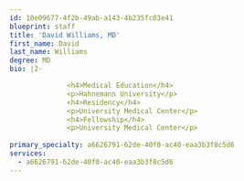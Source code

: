 ```yaml
---
id: 10e09677-4f2b-49ab-a143-4b235fc03e41
blueprint: staff
title: 'David Williams, MD'
first_name: David
last_name: Williams
degree: MD
bio: |2-

              <h4>Medical Education</h4>
              <p>Hahnemann University</p>
              <h4>Residency</h4>
              <p>University Medical Center</p>
              <h4>Fellowship</h4>
              <p>University Medical Center</p>
          
primary_specialty: a6626791-62de-40f0-ac40-eaa3b3f8c5d6
services:
  - a6626791-62de-40f0-ac40-eaa3b3f8c5d6
---
```

